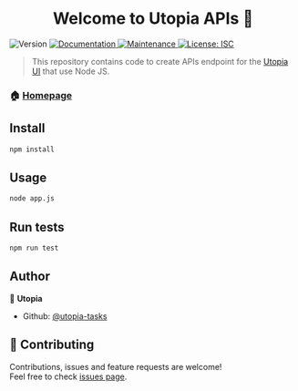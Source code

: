 <h1 align="center">Welcome to Utopia APIs 👋</h1>
<p>
  <img alt="Version" src="https://img.shields.io/badge/version-1.0.0-blue.svg?cacheSeconds=2592000" />
  <a href="https://github.com/utopia-tasks/utopia-api.git#readme" target="_blank">
    <img alt="Documentation" src="https://img.shields.io/badge/documentation-yes-brightgreen.svg" />
  </a>
  <a href="https://https://github.com/utopia-tasks/utopia-api/graphs/commit-activity" target="_blank">
    <img alt="Maintenance" src="https://img.shields.io/badge/Maintained%3F-yes-green.svg" />
  </a>
  <a href="#" target="_blank">
    <img alt="License: ISC" src="https://img.shields.io/github/license/utopia-tasks/Utopia APIs" />
  </a>
</p>

> This repository contains code to create APIs endpoint for the [Utopia UI](https://github.com/utopia-tasks/utopia-ui) that use Node JS. 

### 🏠 [Homepage](https://github.com/utopia-tasks/utopia-api.git#readme)

## Install

```sh
npm install
```

## Usage

```sh
node app.js
```

## Run tests

```sh
npm run test
```

## Author

👤 **Utopia**

* Github: [@utopia-tasks](https://github.com/utopia-tasks)

## 🤝 Contributing

Contributions, issues and feature requests are welcome!<br />Feel free to check [issues page](https://github.com/utopia-tasks/utopia-api.git/issues). 

